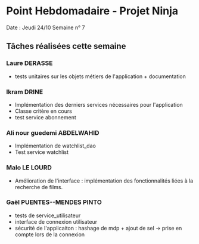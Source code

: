 # Point Hebdomadaire - Projet Ninja

Date : Jeudi 24/10
Semaine n° 7

## Tâches réalisées cette semaine

### Laure DERASSE

- tests unitaires sur les objets métiers de l'application + documentation


### Ikram DRINE
- Implémentation des derniers services nécessaires pour l'application
- Classe critère en cours
- test service abonnement


### Ali nour guedemi ABDELWAHID
- Implémentation de watchlist_dao
- Test service watchlist

### Malo LE LOURD
- Amélioration de l'interface : implémentation des fonctionnalités liées à la recherche de films.


### Gaël PUENTES--MENDES PINTO
- tests de service_utilisateur
- interface de connexion utilisateur
- sécurité de l'applicaiton : hashage de mdp + ajout de sel -> prise en compte lors de la connexion
